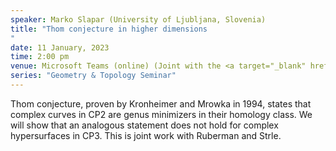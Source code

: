 ```yaml
---
speaker: Marko Slapar (University of Ljubljana, Slovenia)
title: "Thom conjecture in higher dimensions 
"
date: 11 January, 2023
time: 2:00 pm
venue: Microsoft Teams (online) (Joint with the <a target="_blank" href="http://www.math.iisc.ac.in/~aprg/index.php?id=seminar22-23">APRG Seminar</a>)
series: "Geometry & Topology Seminar"
---
```


 Thom conjecture, proven by Kronheimer and Mrowka in 1994, states that complex curves in CP2 are genus minimizers in their homology class. 
 We will show that an analogous statement does not hold for complex hypersurfaces in CP3. This is joint work with Ruberman and Strle.
